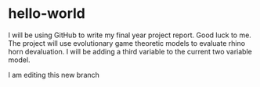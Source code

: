 # hello-world
I will be using GitHub to write my final year project report. Good luck to me.
The project will use evolutionary game theoretic models to evaluate rhino horn devaluation.
I will be adding a third variable to the current two variable model.

I am editing this new branch

